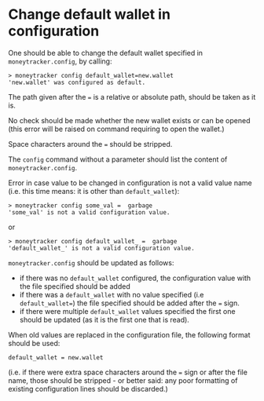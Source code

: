 Change default wallet in configuration
======================================

One should be able to change the default wallet specified in `moneytracker.config`,
by calling:

```
> moneytracker config default_wallet=new.wallet
'new.wallet' was configured as default.
```

The path given after the `=` is a relative or absolute path, should be taken as
it is.

No check should be made whether the new wallet exists or can be opened (this
error will be raised on command requiring to open the wallet.)

Space characters around the `=` should be stripped.

The `config` command without a parameter should list the content of
`moneytracker.config`.

Error in case value to be changed in configuration is not a valid value name
(i.e. this time means: it is other than `default_wallet`):

```
> moneytracker config some_val =  garbage
'some_val' is not a valid configuration value.
```

or

```
> moneytracker config default_wallet_ =  garbage
'default_wallet_' is not a valid configuration value.
```

`moneytracker.config` should be updated as follows:
* if there was no `default_wallet` configured, the configuration value with the
file specified should be added
* if there was a `default_wallet` with no value specified (i.e `default_wallet=`)
the file specified should be added after the `=` sign.
* if there were multiple `default_wallet` values specified the first one should
be updated (as it is the first one that is read).

When old values are replaced in the configuration file, the following format
should be used:

```
default_wallet = new.wallet
```

(i.e. if there were extra space characters around the `=` sign or after the file
name, those should be stripped - or better said: any poor formatting of existing
configuration lines should be discarded.)
